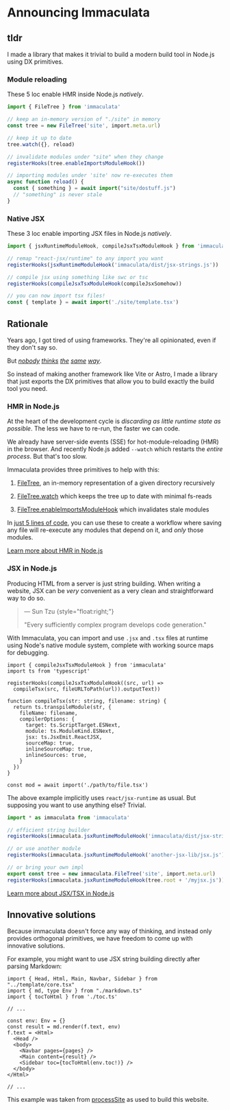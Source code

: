 # Announcing Immaculata

## tldr

I made a library that makes it trivial
to build a modern build tool in Node.js
using DX primitives.

### Module reloading

These 5 loc enable HMR inside Node.js *natively*.

```ts
import { FileTree } from 'immaculata'

// keep an in-memory version of "./site" in memory
const tree = new FileTree('site', import.meta.url)

// keep it up to date
tree.watch({}, reload)

// invalidate modules under "site" when they change
registerHooks(tree.enableImportsModuleHook())

// importing modules under 'site' now re-executes them
async function reload() {
  const { something } = await import("site/dostuff.js")
  // "something" is never stale
}
```

### Native JSX

These 3 loc enable importing JSX files in Node.js *natively*.

```ts
import { jsxRuntimeModuleHook, compileJsxTsxModuleHook } from 'immaculata'

// remap "react-jsx/runtime" to any import you want
registerHooks(jsxRuntimeModuleHook('immaculata/dist/jsx-strings.js'))

// compile jsx using something like swc or tsc
registerHooks(compileJsxTsxModuleHook(compileJsxSomehow))

// you can now import tsx files!
const { template } = await import('./site/template.tsx')
```

## Rationale

Years ago, I got tired of using frameworks.
They're all opinionated, even if they don't say so.

But
[*nobody*](https://github.com/prettier/prettier/issues/5948)
[*thinks*](https://www.reddit.com/r/Zig/comments/ooknzg/lament_for_the_unused_parameter/)
[*the*](https://world.hey.com/dhh/turbo-8-is-dropping-typescript-70165c01)
[*same*](https://www.reddit.com/r/linux/comments/1ikt1fq/can_anyone_eli5_the_general_rust_in_linux_kernel/)
[*way*](https://go.dev/blog/loopvar-preview).


So instead of making another framework like Vite or Astro,
I made a library that just exports the DX primitives
that allow you to build exactly the build tool you need.

### HMR in Node.js

At the heart of the development cycle is
*discarding as little runtime state as possible*.
The less we have to re-run, the faster we can code.

We already have server-side events (SSE) for hot-module-reloading (HMR) in the browser.
And recently Node.js added `--watch` which
restarts the *entire process*. But that's too slow.

Immaculata provides three primitives to help with this:

1. [FileTree](../api/filetree#filetree), an in-memory representation of a given directory recursively

2. [FileTree.watch](../api/filetree#filetreewatch) which keeps the tree up to date with minimal fs-reads

3. [FileTree.enableImportsModuleHook](../api/filetree#filetreeenableimportsmodulehook) which invalidates stale modules

In [just 5 lines of code](#module-reloading),
you can use these to create a workflow where saving any file
will re-execute any modules that depend on it, and *only* those modules.

[Learn more about HMR in Node.js](../guides/enabling-hmr#enabling-hmr-in-nodejs)

### JSX in Node.js

Producing HTML from a server is just string building.
When writing a website, JSX can be *very* convenient
as a very clean and straightforward way to do so.

>  &mdash; Sun Tzu {style="float:right;"}
> 
> "Every sufficiently complex program develops code generation."

With Immaculata, you can import and use `.jsx` and `.tsx`
files at runtime using Node's native module system,
complete with working source maps for debugging.

```tsx
import { compileJsxTsxModuleHook } from 'immaculata'
import ts from 'typescript'

registerHooks(compileJsxTsxModuleHook((src, url) =>
  compileTsx(src, fileURLToPath(url)).outputText))

function compileTsx(str: string, filename: string) {
  return ts.transpileModule(str, {
    fileName: filename,
    compilerOptions: {
      target: ts.ScriptTarget.ESNext,
      module: ts.ModuleKind.ESNext,
      jsx: ts.JsxEmit.ReactJSX,
      sourceMap: true,
      inlineSourceMap: true,
      inlineSources: true,
    }
  })
}

const mod = await import('./path/to/file.tsx')
```

The above example implicitly uses `react/jsx-runtime` as usual.
But supposing you want to use anything else? Trivial.

```ts
import * as immaculata from 'immaculata'

// efficient string builder
registerHooks(immaculata.jsxRuntimeModuleHook('immaculata/dist/jsx-strings.js'))

// or use another module
registerHooks(immaculata.jsxRuntimeModuleHook('another-jsx-lib/jsx.js'))

// or bring your own impl
export const tree = new immaculata.FileTree('site', import.meta.url)
registerHooks(immaculata.jsxRuntimeModuleHook(tree.root + '/myjsx.js'))
```

[Learn more about JSX/TSX in Node.js](../guides/enabling-jsx#enabling-jsx-in-nodejs)

## Innovative solutions

Because immaculata doesn't force any way of thinking,
and instead only provides orthogonal primitives,
we have freedom to come up with innovative solutions.

For example, you might want to use JSX string building
directly after parsing Markdown:

```tsx
import { Head, Html, Main, Navbar, Sidebar } from "../template/core.tsx"
import { md, type Env } from "./markdown.ts"
import { tocToHtml } from './toc.ts'

// ...

const env: Env = {}
const result = md.render(f.text, env)
f.text = <Html>
  <Head />
  <body>
    <Navbar pages={pages} />
    <Main content={result} />
    <Sidebar toc={tocToHtml(env.toc!)} />
  </body>
</Html>

// ...
```

This example was taken from
[processSite](https://github.com/thesoftwarephilosopher/immaculata.dev/blob/main/site/build/process.tsx)
as used to build this website.
